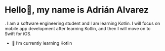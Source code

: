 <div><h1>Hello👋, my name is Adrián Alvarez</h1></div>
<div style="center">. I am a software engineering student and I am learning Kotlin. I will focus on mobile app development after learning Kotlin, and then I will move on to Swift for iOS.</div>

- 🌱 I’m currently learning Kotlin

<!--
**Cordobot/Cordobot** is a ✨ _special_ ✨ repository because its `README.md` (this file) appears on your GitHub profile.

Here are some ideas to get you started:

- 🔭 I’m currently working on ...
- 👯 I’m looking to collaborate on ...
- 🤔 I’m looking for help with ...
- 💬 Ask me about ...
- 📫 How to reach me: ...
- 😄 Pronouns: ...
- ⚡ Fun fact: ...
-->
